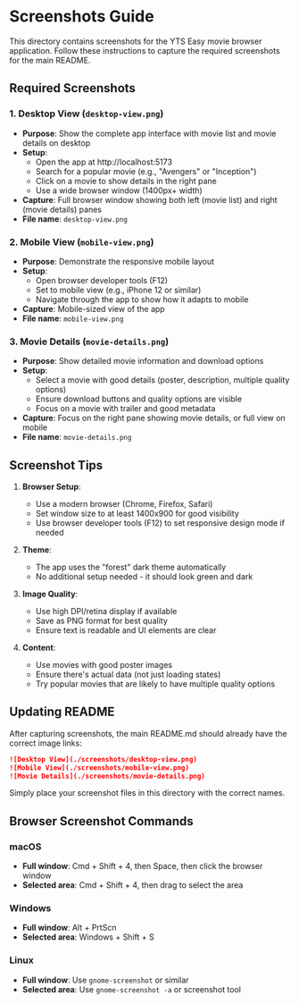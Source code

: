 # Screenshots Guide

This directory contains screenshots for the YTS Easy movie browser application. Follow these instructions to capture the required screenshots for the main README.

## Required Screenshots

### 1. Desktop View (`desktop-view.png`)
- **Purpose**: Show the complete app interface with movie list and movie details on desktop
- **Setup**:
  - Open the app at http://localhost:5173
  - Search for a popular movie (e.g., "Avengers" or "Inception")
  - Click on a movie to show details in the right pane
  - Use a wide browser window (1400px+ width)
- **Capture**: Full browser window showing both left (movie list) and right (movie details) panes
- **File name**: `desktop-view.png`

### 2. Mobile View (`mobile-view.png`)
- **Purpose**: Demonstrate the responsive mobile layout
- **Setup**:
  - Open browser developer tools (F12)
  - Set to mobile view (e.g., iPhone 12 or similar)
  - Navigate through the app to show how it adapts to mobile
- **Capture**: Mobile-sized view of the app
- **File name**: `mobile-view.png`

### 3. Movie Details (`movie-details.png`)
- **Purpose**: Show detailed movie information and download options
- **Setup**:
  - Select a movie with good details (poster, description, multiple quality options)
  - Ensure download buttons and quality options are visible
  - Focus on a movie with trailer and good metadata
- **Capture**: Focus on the right pane showing movie details, or full view on mobile
- **File name**: `movie-details.png`

## Screenshot Tips

1. **Browser Setup**:
   - Use a modern browser (Chrome, Firefox, Safari)
   - Set window size to at least 1400x900 for good visibility
   - Use browser developer tools (F12) to set responsive design mode if needed

2. **Theme**:
   - The app uses the "forest" dark theme automatically
   - No additional setup needed - it should look green and dark

3. **Image Quality**:
   - Use high DPI/retina display if available
   - Save as PNG format for best quality
   - Ensure text is readable and UI elements are clear

4. **Content**:
   - Use movies with good poster images
   - Ensure there's actual data (not just loading states)
   - Try popular movies that are likely to have multiple quality options

## Updating README

After capturing screenshots, the main README.md should already have the correct image links:

```markdown
![Desktop View](./screenshots/desktop-view.png)
![Mobile View](./screenshots/mobile-view.png)
![Movie Details](./screenshots/movie-details.png)
```

Simply place your screenshot files in this directory with the correct names.

## Browser Screenshot Commands

### macOS
- **Full window**: Cmd + Shift + 4, then Space, then click the browser window
- **Selected area**: Cmd + Shift + 4, then drag to select the area

### Windows
- **Full window**: Alt + PrtScn
- **Selected area**: Windows + Shift + S

### Linux
- **Full window**: Use `gnome-screenshot` or similar
- **Selected area**: Use `gnome-screenshot -a` or screenshot tool